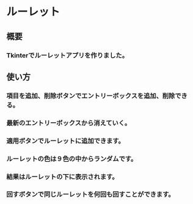 # ルーレット
## 概要
### Tkinterでルーレットアプリを作りました。

## 使い方
### 項目を追加、削除ボタンでエントリーボックスを追加、削除できる。
### 最新のエントリーボックスから消えていく。
### 適用ボタンでルーレットに追加できます。

### ルーレットの色は９色の中からランダムです。
### 結果はルーレットの下に表示されます。
### 回すボタンで同じルーレットを何回も回すことができます。


